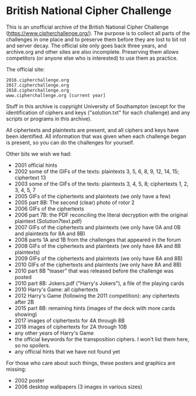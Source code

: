 # British National Cipher Challenge

This is an unofficial archive of the British National Cipher Challenge
(https://www.cipherchallenge.org/). The purpose is to collect all parts
of the challenges in one place and to preserve them before they are lost
to bit rot and server decay. The official site only goes back three years, and
archive.org and other sites are also incomplete. Preserving them allows
competitors (or anyone else who is interested) to use them as practice.

The official site:

    2016.cipherchallenge.org
    2017.cipherchallenge.org
    2018.cipherchallenge.org
    www.cipherchallenge.org [current year]

Stuff in this archive is copyright University of Southampton (except for the
identification of ciphers and keys ("solution.txt" for each challenge) and any
scripts or programs in this archive).

All ciphertexts and plaintexts are present, and all ciphers and keys have been
identified. All information that was given when each challenge began is present,
so you can do the challenges for yourself.

Other bits we wish we had:

- 2001 official hints
- 2002 some of the GIFs of the texts: plaintexts 3, 5, 6, 8, 9, 12, 14, 15; ciphertext 13
- 2003 some of the GIFs of the texts: plaintexts 3, 4, 5, 8; ciphertexts 1, 2, 3, 4, 5, 7
- 2005 GIFs of the ciphertexts and plaintexts (we only have a few)
- 2005 part 8B: The second (clear) photo of rotor 2
- 2006 GIFs of the ciphertexts
- 2006 part 7B: the PDF reconciling the literal decryption with the original plaintext
                (Solution7text.pdf)
- 2007 GIFs of the ciphertexts and plaintexts (we only have 0A and 0B and plaintexts for 8A and 8B)
- 2008 parts 1A and 1B from the challenges that appeared in the forum
- 2008 GIFs of the ciphertexts and plaintexts (we only have 8A and 8B plaintexts)
- 2009 GIFs of the ciphertexts and plaintexts (we only have 8A and 8B)
- 2010 GIFs of the ciphertexts and plaintexts (we only have 8A and 8B)
- 2010 part 8B "teaser" that was released before the challenge was posted
- 2010 part 8B: Jokers.pdf ("Harry's Jokers"), a file of the playing cards
- 2010 Harry's Game: all ciphertexts
- 2012 Harry's Game (following the 2011 competition): any ciphertexts after 2B
- 2015 part 8B: remaining hints (images of the deck with more cards showing)
- 2017 images of ciphertexts for 4A through 8B
- 2018 images of ciphertexts for 2A through 10B
- any other years of Harry's Game
- the official keywords for the transposition ciphers. I won't list them here, so no spoilers.
- any official hints that we have not found yet

For those who care about such things, these posters and graphics are missing:

- 2002 poster
- 2006 desktop wallpapers (3 images in various sizes)
